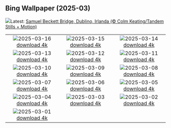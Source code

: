 ## Bing Wallpaper (2025-03)
![](https://www.bing.com/th?id=OHR.BeckettBridge_IT-IT9734044392_UHD.jpg&w=1000)Latest: [Samuel Beckett Bridge, Dublino, Irlanda (© Colm Keating/Tandem Stills + Motion)](https://www.bing.com/th?id=OHR.BeckettBridge_IT-IT9734044392_UHD.jpg)

|      |      |      |
| :----: | :----: | :----: |
|![](https://www.bing.com/th?id=OHR.PandaSnow_IT-IT8708952567_UHD.jpg&pid=hp&w=384&h=216&rs=1&c=4)2025-03-16 [download 4k](https://www.bing.com/th?id=OHR.PandaSnow_IT-IT8708952567_UHD.jpg)|![](https://www.bing.com/th?id=OHR.ForumRomanum_IT-IT0199618403_UHD.jpg&pid=hp&w=384&h=216&rs=1&c=4)2025-03-15 [download 4k](https://www.bing.com/th?id=OHR.ForumRomanum_IT-IT0199618403_UHD.jpg)|![](https://www.bing.com/th?id=OHR.BasqueDolmen_IT-IT0162501946_UHD.jpg&pid=hp&w=384&h=216&rs=1&c=4)2025-03-14 [download 4k](https://www.bing.com/th?id=OHR.BasqueDolmen_IT-IT0162501946_UHD.jpg)|
|![](https://www.bing.com/th?id=OHR.HoliColors_IT-IT0107913945_UHD.jpg&pid=hp&w=384&h=216&rs=1&c=4)2025-03-13 [download 4k](https://www.bing.com/th?id=OHR.HoliColors_IT-IT0107913945_UHD.jpg)|![](https://www.bing.com/th?id=OHR.ChateauLoire_IT-IT0010511029_UHD.jpg&pid=hp&w=384&h=216&rs=1&c=4)2025-03-12 [download 4k](https://www.bing.com/th?id=OHR.ChateauLoire_IT-IT0010511029_UHD.jpg)|![](https://www.bing.com/th?id=OHR.NusaPenida_IT-IT9952682567_UHD.jpg&pid=hp&w=384&h=216&rs=1&c=4)2025-03-11 [download 4k](https://www.bing.com/th?id=OHR.NusaPenida_IT-IT9952682567_UHD.jpg)|
|![](https://www.bing.com/th?id=OHR.NappingLion_IT-IT9842565728_UHD.jpg&pid=hp&w=384&h=216&rs=1&c=4)2025-03-10 [download 4k](https://www.bing.com/th?id=OHR.NappingLion_IT-IT9842565728_UHD.jpg)|![](https://www.bing.com/th?id=OHR.WinterGamesTurin_IT-IT9894957082_UHD.jpg&pid=hp&w=384&h=216&rs=1&c=4)2025-03-09 [download 4k](https://www.bing.com/th?id=OHR.WinterGamesTurin_IT-IT9894957082_UHD.jpg)|![](https://www.bing.com/th?id=OHR.FearlessWomen_IT-IT9544136799_UHD.jpg&pid=hp&w=384&h=216&rs=1&c=4)2025-03-08 [download 4k](https://www.bing.com/th?id=OHR.FearlessWomen_IT-IT9544136799_UHD.jpg)|
|![](https://www.bing.com/th?id=OHR.PlumBlossom_IT-IT9649247802_UHD.jpg&pid=hp&w=384&h=216&rs=1&c=4)2025-03-07 [download 4k](https://www.bing.com/th?id=OHR.PlumBlossom_IT-IT9649247802_UHD.jpg)|![](https://www.bing.com/th?id=OHR.ChampakaSarasi_IT-IT6538793114_UHD.jpg&pid=hp&w=384&h=216&rs=1&c=4)2025-03-06 [download 4k](https://www.bing.com/th?id=OHR.ChampakaSarasi_IT-IT6538793114_UHD.jpg)|![](https://www.bing.com/th?id=OHR.SuratThani_IT-IT0062631130_UHD.jpg&pid=hp&w=384&h=216&rs=1&c=4)2025-03-05 [download 4k](https://www.bing.com/th?id=OHR.SuratThani_IT-IT0062631130_UHD.jpg)|
|![](https://www.bing.com/th?id=OHR.MardiGrasJackson_IT-IT5960330110_UHD.jpg&pid=hp&w=384&h=216&rs=1&c=4)2025-03-04 [download 4k](https://www.bing.com/th?id=OHR.MardiGrasJackson_IT-IT5960330110_UHD.jpg)|![](https://www.bing.com/th?id=OHR.HornbillPair_IT-IT0150079379_UHD.jpg&pid=hp&w=384&h=216&rs=1&c=4)2025-03-03 [download 4k](https://www.bing.com/th?id=OHR.HornbillPair_IT-IT0150079379_UHD.jpg)|![](https://www.bing.com/th?id=OHR.EucalyptusForest_IT-IT0078107703_UHD.jpg&pid=hp&w=384&h=216&rs=1&c=4)2025-03-02 [download 4k](https://www.bing.com/th?id=OHR.EucalyptusForest_IT-IT0078107703_UHD.jpg)|
|![](https://www.bing.com/th?id=OHR.MaligneLakeJasper_IT-IT4481289877_UHD.jpg&pid=hp&w=384&h=216&rs=1&c=4)2025-03-01 [download 4k](https://www.bing.com/th?id=OHR.MaligneLakeJasper_IT-IT4481289877_UHD.jpg)|